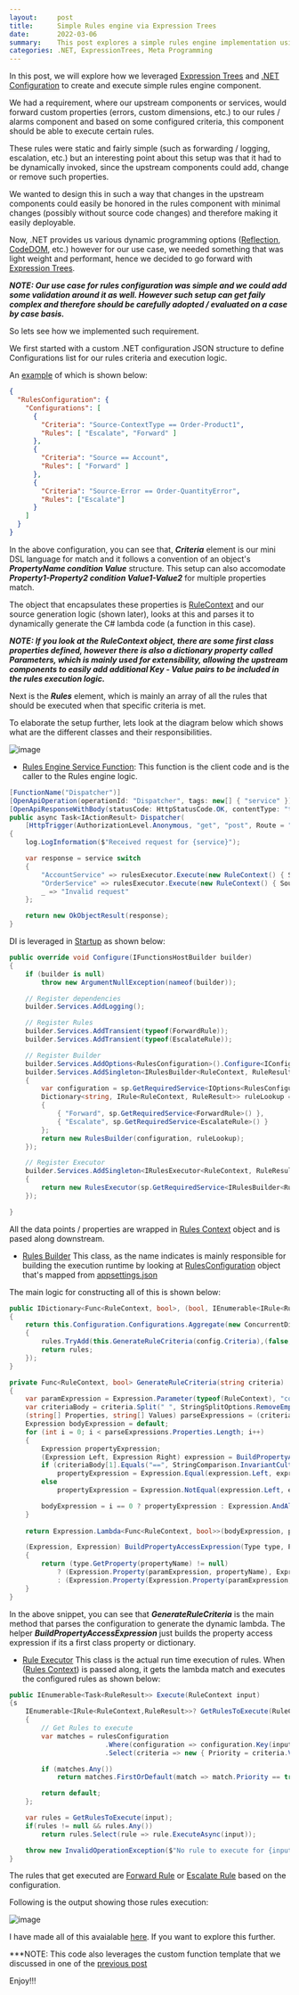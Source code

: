 ```yaml
---
layout:     post
title:      Simple Rules engine via Expression Trees
date:       2022-03-06
summary:    This post explores a simple rules engine implementation using Expression Trees in .NET.
categories: .NET, ExpressionTrees, Meta Programming 
---
```


In this post, we will explore how we leveraged [Expression Trees](https://docs.microsoft.com/en-us/dotnet/csharp/programming-guide/concepts/expression-trees/) and [.NET Configuration](https://docs.microsoft.com/en-us/dotnet/core/extensions/configuration) to create and execute simple rules engine component.

We had a requirement, where our upstream components or services, would forward custom properties (errors, custom dimensions, etc.) to our rules / alarms component and based on some configured criteria, this component should be able to execute certain rules. 

These rules were static and fairly simple (such as  forwarding / logging, escalation, etc.) but an interesting point about this setup was that it had to be dynamically invoked, since the upstream components could add, change or remove such properties.

We wanted to design this in such a way that changes in the upstream components could easily be honored in the rules component with minimal changes (possibly without source code changes) and therefore making it easily deployable.

Now, .NET provides us various dynamic programming options ([Reflection](https://docs.microsoft.com/en-us/dotnet/framework/reflection-and-codedom/reflection), [CodeDOM](https://docs.microsoft.com/en-us/dotnet/framework/reflection-and-codedom/reflection), etc.) however for our use case, we needed something that was light weight and performant, hence we decided to go forward with [Expression Trees](https://docs.microsoft.com/en-us/dotnet/csharp/programming-guide/concepts/expression-trees/). 


***NOTE: Our use case for rules configuration was simple and we could add some validation around it as well. However such setup can get faily complex and therefore should be carefully adopted / evaluated on a case by case basis.***

So lets see how we implemented such requirement. 

We first started with a custom .NET configuration JSON structure to define Configurations list for our rules criteria and execution logic. 

An [example](https://github.com/AdiThakker/Adi.FunctionApp.RulesEngine/blob/main/Source/Adi.FunctionApp.RulesEngine.Service/appsettings.json) of which is shown below:

~~~JSON
{
  "RulesConfiguration": {
    "Configurations": [
      {
        "Criteria": "Source-ContextType == Order-Product1",
        "Rules": [ "Escalate", "Forward" ]
      },
      {
        "Criteria": "Source == Account",
        "Rules": [ "Forward" ]
      },      
      {
        "Criteria": "Source-Error == Order-QuantityError",
        "Rules": ["Escalate"]
      }
    ]
  }
}
~~~

In the above configuration, you can see that, ***Criteria*** element is our mini DSL language for match and it follows a convention of an object's ***PropertyName condition Value*** structure. This setup can also accomodate ***Property1-Property2 condition Value1-Value2*** for multiple properties match. 

The object that encapsulates these properties is [RuleContext](https://github.com/AdiThakker/Adi.FunctionApp.RulesEngine/blob/main/Source/Shared/Adi.FunctionApp.RulesEngine.Domain/Models/RuleContext.cs) and our source generation logic (shown later), looks at this and parses it to dynamically generate the C# lambda code (a function in this case). 

***NOTE: If you look at the RuleContext object, there are some first class properties defined, however there is also a dictionary property called Parameters, which is mainly used for extensibility, allowing the upstream components to easily add additional Key - Value pairs to be included in the rules execution logic.*** 

Next is the  ***Rules*** element, which is mainly an array of all the rules that should be executed when that specific criteria is met.

To elaborate the setup further, lets look at the diagram below which shows what are the different classes and their responsibilities.


![image]({{site.url}}/images/classes-et-1.png)


- [Rules Engine Service Function](https://github.com/AdiThakker/Adi.FunctionApp.RulesEngine/blob/main/Source/Adi.FunctionApp.RulesEngine.Service/RulesEngineService.cs): This function is the client code and is the caller to the Rules engine logic.

~~~csharp
[FunctionName("Dispatcher")]
[OpenApiOperation(operationId: "Dispatcher", tags: new[] { "service" })]
[OpenApiResponseWithBody(statusCode: HttpStatusCode.OK, contentType: "text/plain", bodyType: typeof(string), Description = "The OK response")]
public async Task<IActionResult> Dispatcher(
    [HttpTrigger(AuthorizationLevel.Anonymous, "get", "post", Route = "{service}")] HttpRequest req, string service, ILogger log)
{
    log.LogInformation($"Received request for {service}");

    var response = service switch
    {
        "AccountService" => rulesExecutor.Execute(new RuleContext() { Source = "Account" }).Aggregate(new StringBuilder(), (results, result) => results.AppendLine(result.Result.Status)).ToString(),
        "OrderService" => rulesExecutor.Execute(new RuleContext() { Source = "Order", Parameters = new Dictionary<string, string> { { "Error", "QuantityError" } } }).Aggregate(new StringBuilder(), (results, result) => results.AppendLine(result.Result.Status)).ToString(),
        _ => "Invalid request"
    };

    return new OkObjectResult(response);
}
~~~

DI is leveraged in [Startup](https://github.com/AdiThakker/Adi.FunctionApp.RulesEngine/blob/main/Source/Adi.FunctionApp.RulesEngine.Service/Startup.cs) as shown below:

~~~csharp
public override void Configure(IFunctionsHostBuilder builder)
{
    if (builder is null)
        throw new ArgumentNullException(nameof(builder));

    // Register dependencies
    builder.Services.AddLogging();

    // Register Rules
    builder.Services.AddTransient(typeof(ForwardRule));
    builder.Services.AddTransient(typeof(EscalateRule));

    // Register Builder
    builder.Services.AddOptions<RulesConfiguration>().Configure<IConfiguration>((settings, configuration) => configuration.GetSection(nameof(RulesConfiguration)).Bind(settings));
    builder.Services.AddSingleton<IRulesBuilder<RuleContext, RuleResult>>(sp =>
    {
        var configuration = sp.GetRequiredService<IOptions<RulesConfiguration>>();
        Dictionary<string, IRule<RuleContext, RuleResult>> ruleLookup = new Dictionary<string, IRule<RuleContext, RuleResult>>
        {
            { "Forward", sp.GetRequiredService<ForwardRule>() },
            { "Escalate", sp.GetRequiredService<EscalateRule>() }
        };
        return new RulesBuilder(configuration, ruleLookup);
    });

    // Register Executor
    builder.Services.AddSingleton<IRulesExecutor<RuleContext, RuleResult>>(sp =>
    {
        return new RulesExecutor(sp.GetRequiredService<IRulesBuilder<RuleContext, RuleResult>>(), sp.GetRequiredService<ILogger<RulesExecutor>>());     
    });

}
~~~

All the data points  / properties are wrapped in [Rules Context](https://github.com/AdiThakker/Adi.FunctionApp.RulesEngine/blob/main/Source/Shared/Adi.FunctionApp.RulesEngine.Domain/Models/RuleContext.cs) object and is pased along downstream.


- [Rules Builder](https://github.com/AdiThakker/Adi.FunctionApp.RulesEngine/blob/main/Source/Shared/Adi.FunctionApp.RulesEngine.Domain/Builder/RulesBuilder.cs) This class, as the name indicates is mainly responsible for building the execution runtime by looking at [RulesConfiguration](https://github.com/AdiThakker/Adi.FunctionApp.RulesEngine/blob/main/Source/Shared/Adi.FunctionApp.RulesEngine.Domain/Models/RulesConfiguration.cs) object that's mapped from [appsettings.json](https://github.com/AdiThakker/Adi.FunctionApp.RulesEngine/blob/main/Source/Adi.FunctionApp.RulesEngine.Service/appsettings.json) 

The main logic for constructing all of this is shown below:

~~~csharp
public IDictionary<Func<RuleContext, bool>, (bool, IEnumerable<IRule<RuleContext, RuleResult>>)> Build()
{
    return this.Configuration.Configurations.Aggregate(new ConcurrentDictionary<Func<RuleContext, bool>, (bool, IEnumerable<IRule<RuleContext, RuleResult>>)>(), (rules, config) =>
    {
        rules.TryAdd(this.GenerateRuleCriteria(config.Criteria),(false, config.Rules.Select(rule => this.Rules[rule])));
        return rules;
    });
}

private Func<RuleContext, bool> GenerateRuleCriteria(string criteria)
{
    var paramExpression = Expression.Parameter(typeof(RuleContext), "context");
    var criteriaBody = criteria.Split(" ", StringSplitOptions.RemoveEmptyEntries);
    (string[] Properties, string[] Values) parseExpressions = (criteriaBody[0].Split("-", StringSplitOptions.RemoveEmptyEntries), criteriaBody[2].Split("-", StringSplitOptions.RemoveEmptyEntries));
    Expression bodyExpression = default;
    for (int i = 0; i < parseExpressions.Properties.Length; i++)
    {
        Expression propertyExpression;
        (Expression Left, Expression Right) expression = BuildPropertyAccessExpression(typeof(RuleContext), paramExpression, parseExpressions.Properties[i], parseExpressions.Values[i]);
        if (criteriaBody[1].Equals("==", StringComparison.InvariantCulture))
            propertyExpression = Expression.Equal(expression.Left, expression.Right);
        else
            propertyExpression = Expression.NotEqual(expression.Left, expression.Right);

        bodyExpression = i == 0 ? propertyExpression : Expression.AndAlso(bodyExpression, propertyExpression);
    }
    
    return Expression.Lambda<Func<RuleContext, bool>>(bodyExpression, paramExpression).Compile();

    (Expression, Expression) BuildPropertyAccessExpression(Type type, ParameterExpression paramExpression, string propertyName, string propertyValue)
    {
        return (type.GetProperty(propertyName) != null)
            ? (Expression.Property(paramExpression, propertyName), Expression.Constant(propertyValue, typeof(string)))
            : (Expression.Property(Expression.Property(paramExpression, "Parameters"), "Item", Expression.Constant(propertyName, typeof(string))), Expression.Constant(propertyValue, typeof(string)));
    }
}
~~~

In the above snippet, you can see that ***GenerateRuleCriteria*** is the main method that parses the configuration to generate the dynamic lambda. The helper ***BuildPropertyAccessExpression*** just builds the property access expression if its a first class property or dictionary. 

- [Rule Executor](https://github.com/AdiThakker/Adi.FunctionApp.RulesEngine/blob/main/Source/Shared/Adi.FunctionApp.RulesEngine.Domain/Executor/RulesExecutor.cs) This class is the actual run time execution of rules. When ([Rules Context](https://github.com/AdiThakker/Adi.FunctionApp.RulesEngine/blob/main/Source/Shared/Adi.FunctionApp.RulesEngine.Domain/Models/RuleContext.cs)) is passed along, it gets the lambda match and executes the configured rules as shown below:

~~~csharp
public IEnumerable<Task<RuleResult>> Execute(RuleContext input)
{s
    IEnumerable<IRule<RuleContext,RuleResult>>? GetRulesToExecute(RuleContext input)
    {
        // Get Rules to execute
        var matches = rulesConfiguration
                        .Where(configuration => configuration.Key(input))
                        .Select(criteria => new { Priority = criteria.Value.Item1, Rules = criteria.Value.Item2 });

        if (matches.Any())
            return matches.FirstOrDefault(match => match.Priority == true)?.Rules ?? matches.FirstOrDefault()?.Rules;

        return default;
    };

    var rules = GetRulesToExecute(input);
    if(rules != null && rules.Any())
        return rules.Select(rule => rule.ExecuteAsync(input));

    throw new InvalidOperationException($"No rule to execute for {input.Source} with {input.ContextType}");
}
~~~

The rules that get executed are [Forward Rule](https://github.com/AdiThakker/Adi.FunctionApp.RulesEngine/blob/main/Source/Shared/Adi.FunctionApp.RulesEngine.Domain/Rules/ForwardRule.cs) or [Escalate Rule](https://github.com/AdiThakker/Adi.FunctionApp.RulesEngine/blob/main/Source/Shared/Adi.FunctionApp.RulesEngine.Domain/Rules/EscalateRule.cs) based on the configuration.

Following is the output showing those rules execution:

![image]({{site.url}}/images/classes-et-1.png)

I have made all of this avaialable [here](). If you want to explore this further. 

***NOTE: This code also leverages the custom function template that we discussed in one of the [previous post]()

Enjoy!!!














